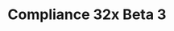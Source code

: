 ---
layout: post
title: Compliance 32x Beta 3
permalink: /compliance32x/B3
header-img: https://database.faithfulpack.net/images/website/posts/32x/B3.jpg

long_text: As we progress on our way to completion, we are excited to present a new Beta version of our resource pack. This update brings us many additions, like most of glazed terracotta and all of realms GUI. Changes include a small Java GUI revamp as well as miscellaneous fixes, as always. Enjoy!

main_changelog: changelogs/compliance32

download:
  - Java - 1.16.5 (GitHub):
    - https://github.com/Faithful-Resource-Pack/Resource-Pack-32x/releases/download/beta-3/Compliance-32x-Java-Beta-3.zip
  - Java - 1.16.5 (CurseForge):
    - https://www.curseforge.com/minecraft/texture-packs/faithful-32x/download/3218364
  - Bedrock - 1.16.200 (GitHub):
    - https://github.com/Faithful-Resource-Pack/Faithful-Bedrock-32x/releases/download/beta-3/Compliance-32x-Bedrock-Beta-3.mcpack
---
